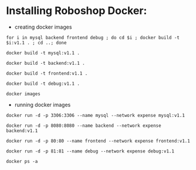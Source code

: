 # Installing Roboshop Docker:
* creating docker images
```
for i in mysql backend frontend debug ; do cd $i ; docker build -t $i:v1.1 . ; cd ..; done

```

```
docker build -t mysql:v1.1 .
```

```
docker build -t backend:v1.1 .
```

```
docker build -t frontend:v1.1 .
```

```
docker build -t debug:v1.1 .

```

```
docker images
```

* running docker images
```
docker run -d -p 3306:3306 --name mysql --network expense mysql:v1.1
```

```
docker run -d -p 8080:8080 --name backend --network expense backend:v1.1
```

```
docker run -d -p 80:80 --name frontend --network expense frontend:v1.1
```

```
docker run -d -p 81:81 --name debug --network expense debug:v1.1
```

```
docker ps -a
```



